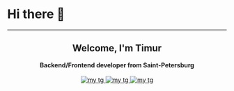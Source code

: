 # Hi there 👋
***

<div style="text-align: center">
    <h2>Welcome, I'm Timur</h2>
    <b>Backend/Frontend developer from Saint-Petersburg</b>
</div>

<br />

<div style="text-align: center">
    <a href="https://t.me/melon_egoist/">
        <img src="https://img.shields.io/badge/Telegram-blue?style=for-the-badge&logoColor=white" alt="my tg"/>
    </a>
    <a href="https://t.me/melon_egoist/">
        <img src="https://img.shields.io/badge/Telegram-blue?style=for-the-badge&logoColor=white" alt="my tg"/>
    </a>
    <a href="https://vk.com/melon_egoist/">
        <img src="https://img.shields.io/badge/Vk-blue?style=for-the-badge&logoColor=white" alt="my tg"/>
    </a>
</div>

<!--
**melonegoist/melonegoist** is a ✨ _special_ ✨ repository because its `README.md` (this file) appears on your GitHub profile.

Here are some ideas to get you started:

- 🔭 I’m currently working on ...
- 🌱 I’m currently learning ...
- 👯 I’m looking to collaborate on ...
- 🤔 I’m looking for help with ...
- 💬 Ask me about ...
- 📫 How to reach me: ...
- 😄 Pronouns: ...
- ⚡ Fun fact: ...
-->
